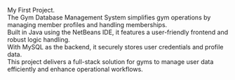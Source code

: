My First Project.<br>
The Gym Database Management System simplifies gym operations by managing member profiles and handling memberships.<br>
Built in Java using the NetBeans IDE, it features a user-friendly frontend and robust logic handling.<br>
With MySQL as the backend, it securely stores user credentials and profile data.<br> 
This project delivers a full-stack solution for gyms to manage user data efficiently and enhance operational workflows.